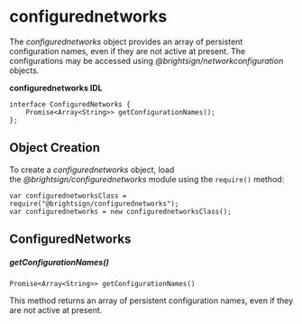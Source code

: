# configurednetworks

The *configurednetworks* object provides an array of persistent configuration names, even if they are not active at present. The configurations may be accessed using *@brightsign/networkconfiguration* objects.

**configurednetworks IDL**

```
interface ConfiguredNetworks {
    Promise<Array<String>> getConfigurationNames();
};
```

## Object Creation

To create a *configurednetworks* object, load the *@brightsign/configurednetworks* module using the `require()` method:

```
var configurednetworksClass = require("@brightsign/configurednetworks");
var configurednetworks = new configurednetworksClass();
```

## ConfiguredNetworks

##### getConfigurationNames()

```
Promise<Array<String>> getConfigurationNames()
```

This method returns an array of persistent configuration names, even if they are not active at present.